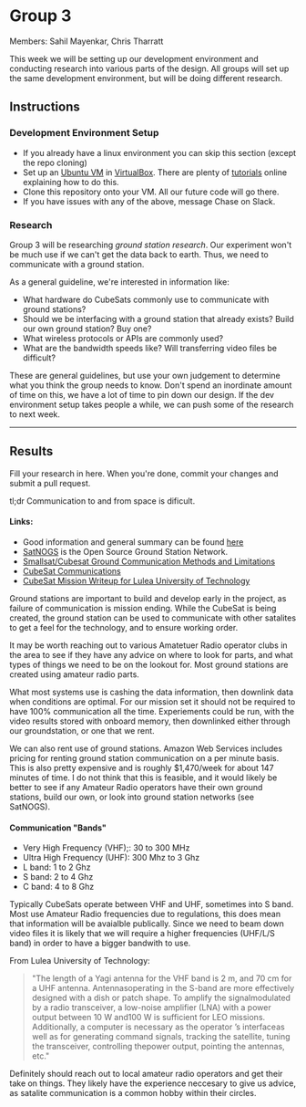 # Group 3

Members: Sahil Mayenkar, Chris Tharratt

This week we will be setting up our development environment and conducting research into various parts of the design. All groups will set up the same development environment, but will be doing different research. 

## Instructions
### Development Environment Setup
 - If you already have a linux environment you can skip this section (except the repo cloning)
 - Set up an [Ubuntu VM](https://ubuntu.com/) in [VirtualBox](https://www.virtualbox.org/wiki/Downloads). There are plenty of [tutorials](https://www.nakivo.com/blog/install-ubuntu-on-virtualbox-virtual-machine/) online explaining how to do this.
 - Clone this repository onto your VM. All our future code will go there. 
 - If you have issues with any of the above, message Chase on Slack. 

### Research
Group 3 will be researching *ground station research*. Our experiment won't be much use if we can't get the data back to earth. Thus, we need to communicate with a ground station. 

As a general guideline, we're interested in information like:
 - What hardware do CubeSats commonly use to communicate with ground stations?
 - Should we be interfacing with a ground station that already exists? Build our own ground station? Buy one? 
 - What wireless protocols or APIs are commonly used?
 - What are the bandwidth speeds like? Will transferring video files be difficult?

These are general guidelines, but use your own judgement to determine what you think the group needs to know. Don't spend an inordinate amount of time on this, we have a lot of time to pin down our design. If the dev environment setup takes people a while, we can push some of the research to next week. 

 ---
 
 ## Results
 
 Fill your research in here. When you're done, commit your changes and submit a pull request. 

  tl;dr Communication to and from space is dificult.
  
  #### Links:
   * Good information and general summary can be found [here](https://www.reddit.com/r/cubesat/comments/bo647j/how_to_set_up_a_uhfvhf_ground_station/)
   * [SatNOGS](https://satnogs.org/) is the Open Source Ground Station Network. 
   * [Smallsat/Cubesat Ground Communication Methods and Limitations](https://www.spacesymposium.org/wp-content/uploads/2017/10/J.Startup_31st_Space_Symposium_Tech_Track_paper.pdf)
   * [CubeSat Communications](https://arxiv.org/pdf/1908.09501.pdf)
   * [CubeSat Mission Writeup for Lulea University of Technology](https://www.google.com/url?sa=t&rct=j&q=&esrc=s&source=web&cd=&ved=2ahUKEwjHjabn7bnsAhVspnIEHbX2AKwQFjAOegQICxAC&url=https%3A%2F%2Fwww.mdpi.com%2F2076-3417%2F9%2F15%2F3110%2Fpdf&usg=AOvVaw0CTNfUhL4BMiwh_PdwXxQf)

  Ground stations are important to build and develop early in the project, as failure of communication is mission ending.
  While the CubeSat is being created, the ground station can be used to communicate with other satalites to get a feel
  for the technology, and to ensure working order. 

  It may be worth reaching out to various Amatetuer Radio operator clubs in the area to see if they have any advice on
  where to look for parts, and what types of things we need to be on the lookout for. Most ground stations are created
  using amateur radio parts. 

  What most systems use is cashing the data information, then downlink data when conditions are optimal.
  For our mission set it should not be required to have 100% communication all the time. Experiements
  could be run, with the video results stored with onboard memory, then downlinked either through our
  groundstation, or one that we rent. 
   
  We can also rent use of ground stations. Amazon Web Services includes pricing for renting ground station communication
  on a per minute basis. This is also pretty expensive and is roughly $1,470/week for about 147 minutes of time. I do not
  think that this is feasible, and it would likely be better to see if any Amateur Radio operators have their own
  ground stations, build our own, or look into ground station networks (see SatNOGS). 

  #### Communication "Bands"
  * Very High Frequency (VHF);: 30 to 300 MHz
  * Ultra High Frequency (UHF): 300 Mhz to 3 Ghz
  * L band: 1 to 2 Ghz
  * S band: 2 to 4 Ghz
  * C band: 4 to 8 Ghz

  Typically CubeSats operate between VHF and UHF, sometimes into S band. Most use Amateur Radio frequencies due to
  regulations, this does mean that information will be avaialble publically. Since we need to beam down video files
  it is likely that we will require a higher frequencies (UHF/L/S band) in order to have a bigger bandwith to use.   

  From Lulea University of Technology:
  >"The length of a Yagi antenna for the VHF band is 2 m, and 70 cm for a UHF antenna. Antennasoperating in the S-band are more effectively designed with a dish or patch shape. To amplify the signalmodulated by a radio transceiver, a low-noise amplifier (LNA) with a power output between 10 W and100 W is sufficient for LEO missions. Additionally, a computer is necessary as the operator ’s interfaceas well as for generating command signals, tracking the satellite, tuning the transceiver, controlling thepower output, pointing the antennas, etc."
    

  Definitely should reach out to local amateur radio operators and get their take on things. They likely have the
  experience neccesary to give us advice, as satalite communication is a common hobby within their circles. 
